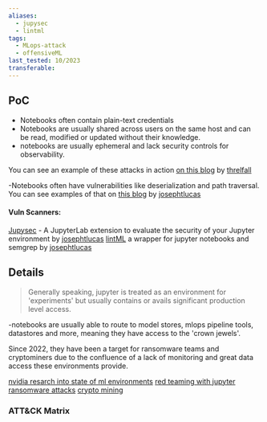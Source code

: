 ```yaml
---
aliases:
  - jupysec
  - lintml
tags:
  - MLops-attack
  - offensiveML
last_tested: 10/2023
transferable:
---
```


## **PoC**

- Notebooks often contain plain-text credentials
- Notebooks are usually shared across users on the same host and can be read, modified or updated without their knowledge.
- notebooks are usually ephemeral and lack security controls for observability.
	
You can see an example of these attacks in action [on this blog](https://5stars217.github.io/2023-08-08-red-teaming-with-ml-models/#jupyter) by [threlfall](https://twitter.com/WHITEHACKSEC)  

-Notebooks often have vulnerabilities like deserialization and path traversal.
You can see examples of that on [this blog](https://developer.nvidia.com/blog/analyzing-the-security-of-machine-learning-research-code/) by  [josephtlucas](https://twitter.com/josephtlucas) 
#### Vuln Scanners:
[Jupysec](https://github.com/JosephTLucas/jupysec ) -  A JupyterLab extension to evaluate the security of your Jupyter environment  by [josephtlucas](https://twitter.com/josephtlucas) 
[lintML](https://github.com/JosephTLucas/lintML) a wrapper for jupyter notebooks and semgrep by [josephtlucas](https://twitter.com/josephtlucas) 

## **Details**
> Generally speaking, jupyter is treated as an environment for 'experiments' but usually contains or avails significant production level access.

-notebooks are usually able to route to model stores, mlops pipeline tools, datastores and more, meaning they have access to the 'crown jewels'.

Since 2022, they have been a target for ransomware teams and cryptominers due to the confluence of a lack of monitoring and great data access these environments provide.

[nvidia resarch into state of ml environments](https://developer.nvidia.com/blog/analyzing-the-security-of-machine-learning-research-code/) 
[red teaming with jupyter](https://5stars217.github.io/2023-08-08-red-teaming-with-ml-models/#jupyter)
[ransomware attacks](https://www.scmagazine.com/brief/qubitstrike-attacks-launched-against-jupyter-notebooks)
[crypto mining](https://blog.aquasec.com/python-ransomware-jupyter-notebook) 
### ATT&CK Matrix